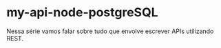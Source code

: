 # my-api-node-postgreSQL 

Nessa série vamos falar sobre tudo que envolve escrever APIs utilizando REST.